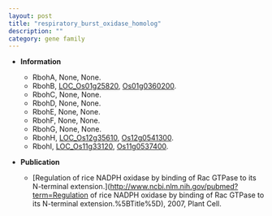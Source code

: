 ```yaml
---
layout: post
title: "respiratory_burst_oxidase_homolog"
description: ""
category: gene family
---
```


* **Information**  
    + RbohA, None, None.
    + RbohB, [LOC_Os01g25820](http://rice.uga.edu/cgi-bin/ORF_infopage.cgi?orf=LOC_Os01g25820), [Os01g0360200](http://rapdb.dna.affrc.go.jp/viewer/gbrowse_details/irgsp1?name=Os01g0360200).
    + RbohC, None, None.
    + RbohD, None, None.
    + RbohE, None, None.
    + RbohF, None, None.
    + RbohG, None, None.
    + RbohH, [LOC_Os12g35610](http://rice.uga.edu/cgi-bin/ORF_infopage.cgi?orf=LOC_Os12g35610), [Os12g0541300](http://rapdb.dna.affrc.go.jp/viewer/gbrowse_details/irgsp1?name=Os12g0541300).
    + RbohI, [LOC_Os11g33120](http://rice.uga.edu/cgi-bin/ORF_infopage.cgi?orf=LOC_Os11g33120), [Os11g0537400](http://rapdb.dna.affrc.go.jp/viewer/gbrowse_details/irgsp1?name=Os11g0537400).

* **Publication**  
    + [Regulation of rice NADPH oxidase by binding of Rac GTPase to its N-terminal extension.](http://www.ncbi.nlm.nih.gov/pubmed?term=Regulation of rice NADPH oxidase by binding of Rac GTPase to its N-terminal extension.%5BTitle%5D), 2007, Plant Cell.



